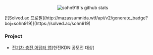 <!--
![sohn919's GitHub stats](https://github-readme-stats.vercel.app/api?username=sohn919&show_icons=true&theme=radical)

<!--
**sohn919/sohn919** is a ✨ _special_ ✨ repository because its `README.md` (this file) appears on your GitHub profile.

Here are some ideas to get you started:

- 🔭 I’m currently working on ...
- 🌱 I’m currently learning ...
- 👯 I’m looking to collaborate on ...
- 🤔 I’m looking for help with ...
- 💬 Ask me about ...
- 📫 How to reach me: ...
- 😄 Pronouns: ...
- ⚡ Fun fact: ...
-->

<div align="center">

  ![sohn919's github stats](https://github-readme-stats.vercel.app/api?username=sohn919&show_icons=true)
  
</div>
  [![Solved.ac 프로필](http://mazassumnida.wtf/api/v2/generate_badge?boj=sohn919)](https://solved.ac/sohn919)





### Project

+ [전기차 충전 어댑터 앱](https://github.com/sohn919/charging_apps)(한전KDN 공모전 대상)
